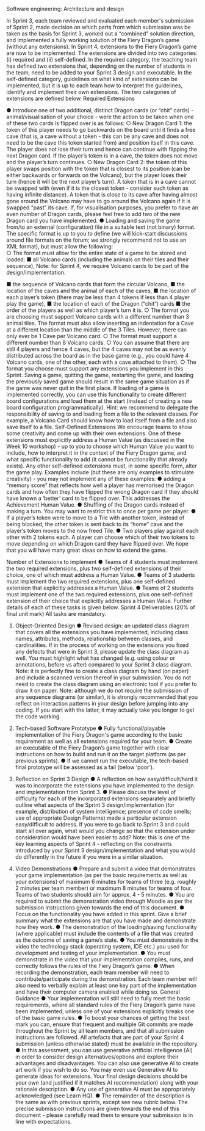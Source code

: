 Software engineering: Architecture and design

In Sprint 3, each team reviewed and evaluated each member's submission of Sprint 2, made decision on
which parts from which submission was be taken as the basis for Sprint 3, worked out a “combined”
solution direction, and implemented a fully working solution of the Fiery Dragon’s game (without any
extensions). In Sprint 4, extensions to the Fiery Dragon’s game are now to be implemented.
The extensions are divided into two categories: (i) required and (ii) self-defined. In the required category,
the teaching team has defined two extensions that, depending on the number of students in the team,
need to be added to your Sprint 3 design and executable. In the self-defined category, guidelines on
what kind of extensions can be implemented, but it is up to each team how to interpret the guidelines,
identify and implement their own extensions. The two categories of extensions are defined below.
Required Extensions

● Introduce one of two additional, distinct Dragon cards (or “chit” cards) - animal/visualisation of your
choice - were the action to be taken when one of these two cards is flipped over is as follows:
○ New Dragon Card 1: the token of this player needs to go backwards on the board until it finds
a free cave (that is, a cave without a token - this can be any cave and does not need to be
the cave this token started from) and position itself in this cave. The player does not lose
their turn and hence can continue with flipping the next Dragon card. If the player’s token is
in a cave, the token does not move and the player’s turn continues.
○ New Dragon Card 2: the token of this player swaps position with the token that is closest to
its position (can be either backwards or forwards on the Volcano), but the player loses their
turn (hence it will be the next player’s turn). A token that is in a cave cannot be swapped with
(even if it is the closest token - consider such token as having infinite distance). A token that
is close to its cave after having almost gone around the Volcano may have to go around the
Volcano again if it is swapped “past” its cave.
If, for visualisation purposes, you prefer to have an even number of Dragon cards, please
feel free to add two of the new Dragon card you have implemented.
● Loading and saving the game from/to an external (configuration) file in a suitable text (not binary)
format. The specific format is up to you to define (we will kick-start discussions around file formats
on the forum; we strongly recommend not to use an XML format), but must allow the following:        
○ The format must allow for the entire state of a game to be stored and loaded:
■ all Volcano cards (including the animals on their tiles and their sequence),
Note: for Sprint 4, we require Volcano cards to be part of the design/implementation.

■ the sequence of Volcano cards that form the circular Volcano,
■ the location of the caves and the animal of each of the caves,
■ the location of each player’s token (there may be less than 4 tokens if less than 4
player play the game),
■ the location of each of the Dragon (“chit”) cards
■ the order of the players as well as which player’s turn it is.
○ The format you are choosing must support Volcano cards with a different number than 3
animal tiles. The format must also allow inserting an indentation for a Cave at a different
location than the middle of the 3 Tiles. However, there can only ever be 1 Cave per Volcano
card.
○ The format must support a different number than 8 Volcano cards.
○ You can assume that there are still 4 players and hence 4 caves, but the 4 caves may not be
as evenly distributed across the board as in the base game (e.g., you could have 4 Volcano
cards, one of the other, each with a cave attached to them).
○ The format you choose must support any extensions you implement in this Sprint.
Saving a game, quitting the game, restarting the game, and loading the previously saved game
should result in the same game situation as if the game was never quit in the first place.
If loading of a game is implemented correctly, you can use this functionality to create different
board configurations and load them at the start (instead of creating a new board configuration
programmatically).
Hint: we recommend to delegate the responsibility of saving to and loading from a file to the
relevant classes. For example, a Volcano Card should know how to load itself from a file and also
save itself to a file.
Self-Defined Extensions
We encourage teams to show some creativity and come up with their own extensions. One of these
extensions must explicitly address a Human Value (as discussed in the Week 10 workshop) - up to you
to choose which Human Value you want to include, how to interpret it in the context of the Fiery Dragon
game, and what specific functionality to add (it cannot be functionality that already exists). Any other
self-defined extensions must, in some specific form, alter the game play.
Examples include (but these are only examples to stimulate creativity) - you may not implement any of
these examples:
● adding a “memory score” that reflects how well a player has memorised the Dragon cards and
how often they have flipped the wrong Dragon card if they should have known a ‘better’ card to
be flipped over. This addresses the Achievement Human Value.
● Shuffling of the Dragon cards instead of making a turn. You may want to restrict this to once per
game per player.
● If a player’s token were to move to a Tile with another token, instead of being blocked, the other
token is sent back to its “home” cave and the player’s token moves to the now freed Tile.
● Two players play against each other with 2 tokens each. A player can choose which of their two
tokens to move depending on which Dragon card they have flipped over.
We hope that you will have many great ideas on how to extend the game.

Number of Extensions to implement
● Teams of 4 students must implement the two required extensions, plus two self-defined
extensions of their choice, one of which must address a Human Value.
● Teams of 3 students must implement the two required extensions, plus one self-defined extension
that explicitly addresses a Human Value.
● Teams of 2 students must implement one of the two required extensions, plus one self-defined
extension of their choice that explicitly addresses a Human Value.
Further details of each of these tasks is given below.
Sprint 4 Deliverables (20% of final unit mark)
All tasks are mandatory.
1. Object-Oriented Design
● Revised design: an updated class diagram that covers all the extensions you have implemented,
including class names, attributes, methods, relationship between classes, and cardinalities. If in the
process of working on the extensions you fixed any defects that were in Sprint 3, please update the
class diagram as well. You must highlight what has changed (e.g. using colour or
annotations, before vs after) compared to your Sprint 3 class diagram.
Note: it is perfectly fine to create a class diagram by hand (on paper) and include a scanned
version thereof in your submission. You do not need to create the class diagram using an
electronic tool if you prefer to draw it on paper.
Note: although we do not require the submission of any sequence diagrams (or similar), it is
strongly recommended that you reflect on interaction patterns in your design before jumping into
any coding. If you start with the latter, it may actually take you longer to get the code working.
2. Tech-based Software Prototype
● Fully functional/playable implementation of the Fiery Dragon's game according to the basic
requirement as well as all extensions required for your team.
● Create an executable of the Fiery Dragon’s game together with clear instructions on how to build
and run it on the target platform (as per previous sprints).
● If we cannot run the executable, the tech-based final prototype will be assessed as a fail (below
‘poor’).
3. Reflection on Sprint 3 Design
● A reflection on how easy/difficult/hard it was to incorporate the extensions you have implemented
to the design and implementation from Sprint 3.
● Please discuss the level of difficulty for each of the incorporated extensions separately and briefly
outline what aspects of the Sprint 3 design/implementation (for example, distribution of system
intelligence; presence of code smells; use of appropriate Design Patterns) made a particular
extension easy/difficult to address. If you were to go back to Sprint 3 and could start all over again,
what would you change so that the extension under consideration would have been easier to add?
Note: this is one of the key learning aspects of Sprint 4 - reflecting on the constraints introduced by
your Sprint 3 design/implementation and what you would do differently in the future if you were in a
similar situation.

4. Video Demonstrations
● Prepare and submit a video that demonstrates your game implementation (as per the basic
requirements as well as your extensions) of maximum 6 minutes for teams of three (e.g. roughly
2 minutes per team member) or maximum 8 minutes for teams of four. Teams of two students
should aim for approx. 4 - 5 minutes.
● You are required to submit the demonstration video through Moodle as per the submission
instructions given towards the end of this document.
● Focus on the functionality you have added in this sprint. Give a brief summary what the
extensions are that you have made and demonstrate how they work.
● The demonstration of the loading/saving functionality (where applicable) must include the
contents of a file that was created as the outcome of saving a game’s state.
● You must demonstrate in the video the technology stack (operating system, IDE etc.) you used
for development and testing of your implementation.
● You must demonstrate in the video that your implementation compiles, runs, and correctly follows
the rules of the Fiery Dragon’s game.
● When recording the demonstration, each team member will need to contribute/participate during
the demonstration. Each team member will also need to verbally explain at least one key part of
the implementation and have their computer camera enabled while doing so.
General Guidance
● Your implementation will still need to fully meet the basic requirements, where all standard
rules of the Fiery Dragon’s game have been implemented, unless one of your extensions
explicitly breaks one of the basic game rules.
● To boost your chances of getting the best mark you can, ensure that frequent and multiple Git
commits are made throughout the Sprint by all team members, and that all submission
instructions are followed. All artefacts that are part of your Sprint 4 submission (unless otherwise
stated) must be available in the repository.
● In this assessment, you can use generative artificial intelligence (AI) in order to consider design
alternatives/options and explore their advantages and disadvantages. You can also use
generative AI to create art work if you wish to do so. You may even use Generative AI to
generate ideas for extensions. Your final design decisions should be your own (and justified if it
matches AI recommendation) along with your rationale description.
● Any use of generative AI must be appropriately acknowledged (see Learn HQ).
● The remainder of the description is the same as with previous sprints, except see new rubric
below.
The precise submission instructions are given towards the end of this document - please carefully
read them to ensure your submission is in line with expectations.
